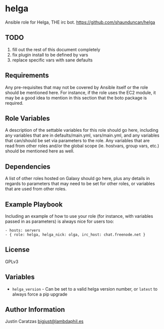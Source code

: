 helga
========

Ansible role for Helga, THE irc bot. https://github.com/shaunduncan/helga

TODO
----

1. fill out the rest of this document completely
2. fix plugin install to be defined by vars
3. replace specific vars with sane defaults

Requirements
------------

Any pre-requisites that may not be covered by Ansible itself or the role should be mentioned here. For instance, if the role uses the EC2 module, it may be a good idea to mention in this section that the boto package is required.

Role Variables
--------------

A description of the settable variables for this role should go here, including any variables that are in defaults/main.yml, vars/main.yml, and any variables that can/should be set via parameters to the role. Any variables that are read from other roles and/or the global scope (ie. hostvars, group vars, etc.) should be mentioned here as well.

Dependencies
------------

A list of other roles hosted on Galaxy should go here, plus any details in regards to parameters that may need to be set for other roles, or variables that are used from other roles.

Example Playbook
-------------------------

Including an example of how to use your role (for instance, with variables passed in as parameters) is always nice for users too:

    - hosts: servers
    - { role: helga, helga_nick: olga, irc_host: chat.freenode.net }

License
-------

GPLv3

Variables
---------
 * `helga_version` - Can be set to a valid helga version number, or `latest` to always force a pip upgrade

Author Information
------------------

Justin Caratzas
bigjust@lambdaphil.es
